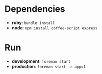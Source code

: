 # Dependencies

- **ruby**: `bundle install`
- **node**: `npm install coffee-script express`

# Run

- **development**: `foreman start`
- **production**: `foreman start -c app=1`
